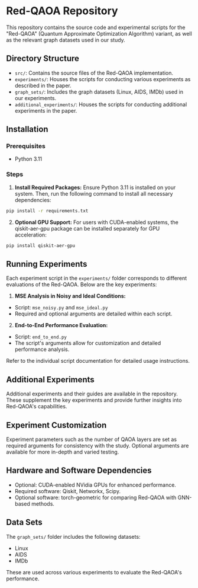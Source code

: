 # Red-QAOA Repository

This repository contains the source code and experimental scripts for the "Red-QAOA" (Quantum Approximate Optimization Algorithm) variant, as well as the relevant graph datasets used in our study.

## Directory Structure

- `src/`: Contains the source files of the Red-QAOA implementation.
- `experiments/`: Houses the scripts for conducting various experiments as described in the paper.
- `graph_sets/`: Includes the graph datasets (Linux, AIDS, IMDb) used in our experiments.
- `additional_experiments/`: Houses the scripts for conducting additional experiments in the paper.

## Installation

### Prerequisites

- Python 3.11

### Steps

1. **Install Required Packages:**
   Ensure Python 3.11 is installed on your system. Then, run the following command to install all necessary dependencies:

```bash
pip install -r requirements.txt
```

2. **Optional GPU Support:**
    For users with CUDA-enabled systems, the qiskit-aer-gpu package can be installed separately for GPU acceleration:
```bash
pip install qiskit-aer-gpu
```

## Running Experiments

Each experiment script in the `experiments/` folder corresponds to different evaluations of the Red-QAOA. Below are the key experiments:

1. **MSE Analysis in Noisy and Ideal Conditions:** 
- Script: `mse_noisy.py` and `mse_ideal.py`
- Required and optional arguments are detailed within each script.

2. **End-to-End Performance Evaluation:**
- Script: `end_to_end.py`
- The script's arguments allow for customization and detailed performance analysis.

Refer to the individual script documentation for detailed usage instructions.

## Additional Experiments

Additional experiments and their guides are available in the repository. These supplement the key experiments and provide further insights into Red-QAOA's capabilities.

## Experiment Customization

Experiment parameters such as the number of QAOA layers are set as required arguments for consistency with the study. Optional arguments are available for more in-depth and varied testing.

## Hardware and Software Dependencies

- Optional: CUDA-enabled NVidia GPUs for enhanced performance.
- Required software: Qiskit, Networkx, Scipy.
- Optional software: torch-geometric for comparing Red-QAOA with GNN-based methods.

## Data Sets

The `graph_sets/` folder includes the following datasets:
- Linux
- AIDS
- IMDb

These are used across various experiments to evaluate the Red-QAOA's performance.

